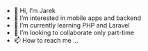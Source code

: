 - 👋 Hi, I’m Jarek
- 👀 I’m interested in mobile apps and backend
- 🌱 I’m currently learning PHP and Laravel
- 💞️ I’m looking to collaborate only part-time
- 📫 How to reach me ...

<!---
jarek4/jarek4 is a ✨ special ✨ repository because its `README.md` (this file) appears on your GitHub profile.
You can click the Preview link to take a look at your changes.
--->

